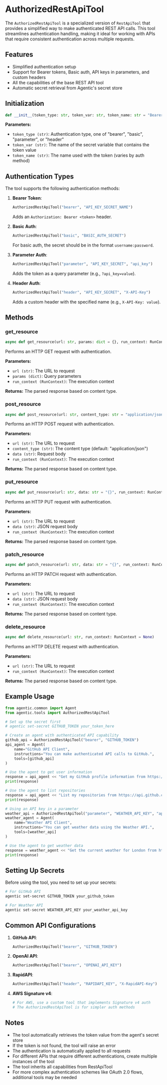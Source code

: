 # AuthorizedRestApiTool

The `AuthorizedRestApiTool` is a specialized version of `RestApiTool` that provides a simplified way to make authenticated REST API calls. This tool streamlines authentication handling, making it ideal for working with APIs that require consistent authentication across multiple requests.

## Features

- Simplified authentication setup
- Support for Bearer tokens, Basic auth, API keys in parameters, and custom headers
- All the capabilities of the base REST API tool
- Automatic secret retrieval from Agentic's secret store

## Initialization

```python
def __init__(token_type: str, token_var: str, token_name: str = "Bearer")
```

**Parameters:**

- `token_type (str)`: Authentication type, one of "bearer", "basic", "parameter", or "header"
- `token_var (str)`: The name of the secret variable that contains the token value
- `token_name (str)`: The name used with the token (varies by auth method)

## Authentication Types

The tool supports the following authentication methods:

1. **Bearer Token**:
   ```python
   AuthorizedRestApiTool("bearer", "API_KEY_SECRET_NAME")
   ```
   Adds an `Authorization: Bearer <token>` header.

2. **Basic Auth**:
   ```python
   AuthorizedRestApiTool("basic", "BASIC_AUTH_SECRET")
   ```
   For basic auth, the secret should be in the format `username:password`.

3. **Parameter Auth**:
   ```python
   AuthorizedRestApiTool("parameter", "API_KEY_SECRET", "api_key")
   ```
   Adds the token as a query parameter (e.g., `?api_key=value`).

4. **Header Auth**:
   ```python
   AuthorizedRestApiTool("header", "API_KEY_SECRET", "X-API-Key")
   ```
   Adds a custom header with the specified name (e.g., `X-API-Key: value`).

## Methods

### get_resource

```python
async def get_resource(url: str, params: dict = {}, run_context: RunContext = None)
```

Performs an HTTP GET request with authentication.

**Parameters:**

- `url (str)`: The URL to request
- `params (dict)`: Query parameters
- `run_context (RunContext)`: The execution context

**Returns:**
The parsed response based on content type.

### post_resource

```python
async def post_resource(url: str, content_type: str = "application/json", data: str = "{}", run_context: RunContext = None)
```

Performs an HTTP POST request with authentication.

**Parameters:**

- `url (str)`: The URL to request
- `content_type (str)`: The content type (default: "application/json")
- `data (str)`: Request body
- `run_context (RunContext)`: The execution context

**Returns:**
The parsed response based on content type.

### put_resource

```python
async def put_resource(url: str, data: str = "{}", run_context: RunContext = None)
```

Performs an HTTP PUT request with authentication.

**Parameters:**

- `url (str)`: The URL to request
- `data (str)`: JSON request body
- `run_context (RunContext)`: The execution context

**Returns:**
The parsed response based on content type.

### patch_resource

```python
async def patch_resource(url: str, data: str = "{}", run_context: RunContext = None)
```

Performs an HTTP PATCH request with authentication.

**Parameters:**

- `url (str)`: The URL to request
- `data (str)`: JSON request body
- `run_context (RunContext)`: The execution context

**Returns:**
The parsed response based on content type.

### delete_resource

```python
async def delete_resource(url: str, run_context: RunContext = None)
```

Performs an HTTP DELETE request with authentication.

**Parameters:**

- `url (str)`: The URL to request
- `run_context (RunContext)`: The execution context

**Returns:**
The parsed response based on content type.

## Example Usage

```python
from agentic.common import Agent
from agentic.tools import AuthorizedRestApiTool

# Set up the secret first
# agentic set-secret GITHUB_TOKEN your_token_here

# Create an agent with authenticated API capability
github_api = AuthorizedRestApiTool("bearer", "GITHUB_TOKEN")
api_agent = Agent(
    name="GitHub API Client",
    instructions="You can make authenticated API calls to GitHub.",
    tools=[github_api]
)

# Use the agent to get user information
response = api_agent << "Get my GitHub profile information from https://api.github.com/user"
print(response)

# Use the agent to list repositories
response = api_agent << "List my repositories from https://api.github.com/user/repos"
print(response)

# Using an API key in a parameter
weather_api = AuthorizedRestApiTool("parameter", "WEATHER_API_KEY", "apikey")
weather_agent = Agent(
    name="Weather API Client",
    instructions="You can get weather data using the Weather API.",
    tools=[weather_api]
)

# Use the agent to get weather data
response = weather_agent << "Get the current weather for London from https://api.weatherapi.com/v1/current.json"
print(response)
```

## Setting Up Secrets

Before using the tool, you need to set up your secrets:

```bash
# For GitHub API
agentic set-secret GITHUB_TOKEN your_github_token

# For Weather API
agentic set-secret WEATHER_API_KEY your_weather_api_key
```

## Common API Configurations

1. **GitHub API**:
   ```python
   AuthorizedRestApiTool("bearer", "GITHUB_TOKEN")
   ```

2. **OpenAI API**:
   ```python
   AuthorizedRestApiTool("bearer", "OPENAI_API_KEY")
   ```

3. **RapidAPI**:
   ```python
   AuthorizedRestApiTool("header", "RAPIDAPI_KEY", "X-RapidAPI-Key")
   ```

4. **AWS Signature v4**:
   ```python
   # For AWS, use a custom tool that implements Signature v4 auth
   # The AuthorizedRestApiTool is for simpler auth methods
   ```

## Notes

- The tool automatically retrieves the token value from the agent's secret store
- If the token is not found, the tool will raise an error
- The authentication is automatically applied to all requests
- For different APIs that require different authentications, create multiple instances of the tool
- The tool inherits all capabilities from RestApiTool
- For more complex authentication schemes like OAuth 2.0 flows, additional tools may be needed
